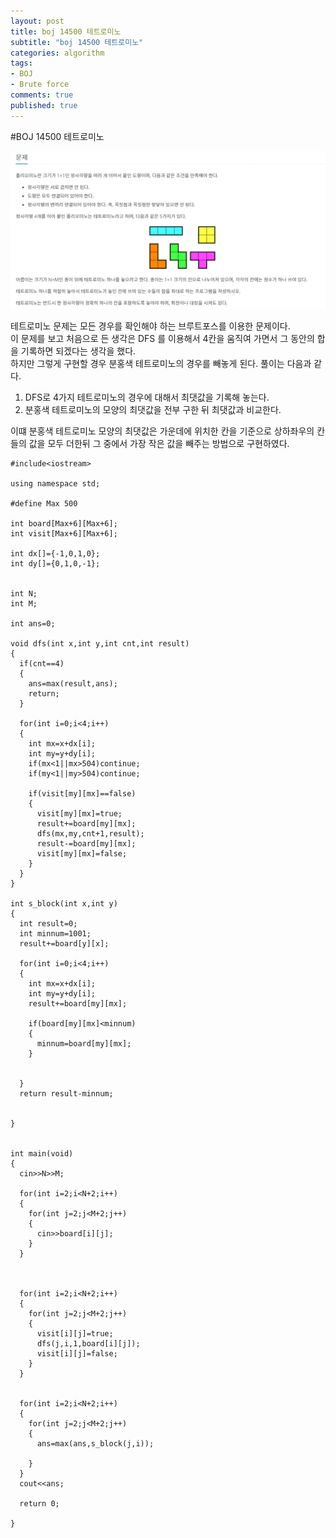 ```yaml
---
layout: post
title: boj 14500 테트로미노
subtitle: "boj 14500 테트로미노"
categories: algorithm
tags:
- BOJ
- Brute force
comments: true
published: true
---
```

#BOJ 14500 테트로미노  

![boj14500](/assets/boj14500.png)

테트로미노 문제는 모든 경우를 확인해야 하는 브루트포스를 이용한 문제이다.  
이 문제를 보고 처음으로 든 생각은 DFS 를 이용해서 4칸을 움직여 가면서 그 동안의 합을 기록하면 되겠다는 생각을 했다.  
하지만 그렇게 구현할 경우 분홍색 테트로미노의 경우를 빼놓게 된다. 풀이는 다음과 같다.  
1. DFS로 4가지 테트로미노의 경우에 대해서 최댓값을 기록해 놓는다.
2. 분홍색 테트로미노의 모양의 최댓값을 전부 구한 뒤 최댓값과 비교한다.  

이떄 분홍색 테트로미노 모양의 최댓값은 가운데에 위치한 칸을 기준으로 상하좌우의 칸들의 값을 모두 더한뒤 그 중에서 가장 작은 값을 빼주는 방법으로 구현하였다.  

    #include<iostream>

    using namespace std;

    #define Max 500

    int board[Max+6][Max+6];
    int visit[Max+6][Max+6];

    int dx[]={-1,0,1,0};
    int dy[]={0,1,0,-1};


    int N;
    int M;

    int ans=0;

    void dfs(int x,int y,int cnt,int result)
    {
      if(cnt==4)
      {
        ans=max(result,ans);
        return;
      }

      for(int i=0;i<4;i++)
      {
        int mx=x+dx[i];
        int my=y+dy[i];
        if(mx<1||mx>504)continue;
        if(my<1||my>504)continue;

        if(visit[my][mx]==false)
        {
          visit[my][mx]=true;
          result+=board[my][mx];
          dfs(mx,my,cnt+1,result);
          result-=board[my][mx];
          visit[my][mx]=false;
        }
      }
    }

    int s_block(int x,int y)
    {
      int result=0;
      int minnum=1001;
      result+=board[y][x];

      for(int i=0;i<4;i++)
      {
        int mx=x+dx[i];
        int my=y+dy[i];
        result+=board[my][mx];

        if(board[my][mx]<minnum)
        {
          minnum=board[my][mx];
        }


      }
      return result-minnum;


    }


    int main(void)
    {
      cin>>N>>M;

      for(int i=2;i<N+2;i++)
      {
        for(int j=2;j<M+2;j++)
        {
          cin>>board[i][j];
        }
      }



      for(int i=2;i<N+2;i++)
      {
        for(int j=2;j<M+2;j++)
        {
          visit[i][j]=true;
          dfs(j,i,1,board[i][j]);
          visit[i][j]=false;
        }
      }


      for(int i=2;i<N+2;i++)
      {
        for(int j=2;j<M+2;j++)
        {
          ans=max(ans,s_block(j,i));

        }
      }
      cout<<ans;

      return 0;

    }
